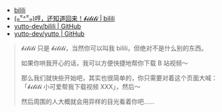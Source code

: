 
[repo]: https://github.com/yutto-dev/bilili.git
[yutto-repo]: https://github.com/yutto-dev/yutto.git

[site]: https://bilili.nyakku.moe
[docs]: https://bilili.nyakku.moe/guide

- [bilili][site]
- [(๑‾᷅^‾᷅๑)哼，还知道回来！𝓫𝓲𝓵𝓲𝓵𝓲 | bilili][docs]
- [yutto-dev/bilili | GitHub][repo]
- [yutto-dev/yutto | GitHub][yutto-repo]

> 𝓫𝓲𝓵𝓲𝓵𝓲 只是 𝓫𝓲𝓵𝓲𝓵𝓲，当然你可以叫我 bilili，但绝对不是什么别的东西。
> 
> 如果你哄我开心的话，我可以方便快捷地帮你下载 B 站视频～
> 
> 那么我们就快些开始吧，其实也很简单的，你只需要对着这个页面大喊：「𝓫𝓲𝓵𝓲𝓵𝓲 小可爱帮我下载视频 XXX」，然后～
> 
> 然后周围的人大概就会用异样的目光看着你吧……
> 
